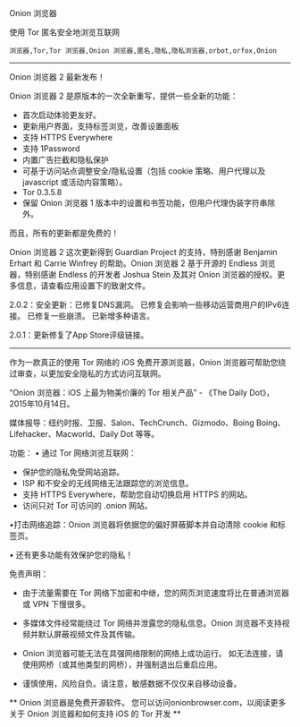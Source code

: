 Onion 浏览器

使用 Tor 匿名安全地浏览互联网

`浏览器,Tor,Tor 浏览器,Onion 浏览器,匿名,隐私,隐私浏览器,orbot,orfox,Onion`

---

Onion 浏览器 2 最新发布！

Onion 浏览器 2 是原版本的一次全新重写，提供一些全新的功能：

* 首次启动体验更友好。
* 更新用户界面，支持标签浏览，改善设置面板
* 支持 HTTPS Everywhere
* 支持 1Password
* 内置广告拦截和隐私保护
* 可基于访问站点调整安全/隐私设置（包括 cookie 策略、用户代理以及 javascript 或活动内容策略）。
* Tor 0.3.5.8
* 保留 Onion 浏览器 1 版本中的设置和书签功能，但用户代理伪装字符串除外。

而且，所有的更新都是免费的！

Onion 浏览器 2 这次更新得到 Guardian Project 的支持，特别感谢 Benjamin Erhart 和 Carrie Winfrey 的帮助。Onion 浏览器 2 基于开源的 Endless 浏览器，特别感谢 Endless 的开发者 Joshua Stein 及其对 Onion 浏览器的授权。更多信息，请查看应用设置下的致谢文件。

2.0.2：安全更新：已修复DNS漏洞。 已修复会影响一些移动运营商用户的IPv6连接。 已修复一些崩溃。 已新增多种语言。

2.0.1：更新修复了App Store评级链接。

---

作为一款真正的使用 Tor 网络的 iOS 免费开源浏览器，Onion 浏览器可帮助您绕过审查，以更加安全隐私的方式访问互联网。

“Onion 浏览器：iOS 上最为物美价廉的 Tor 相关产品” - 《The Daily Dot》，2015年10月14日。

媒体报导：纽约时报、卫报、Salon、TechCrunch、Gizmodo、Boing Boing、Lifehacker、Macworld、Daily Dot 等等。

功能：
• 通过 Tor 网络浏览互联网：
- 保护您的隐私免受网站追踪。
- ISP 和不安全的无线网络无法跟踪您的浏览信息。
- 支持 HTTPS Everywhere，帮助您自动切换启用 HTTPS 的网站。
- 访问只对 Tor 可访问的 .onion 网站。

•打击网络追踪：Onion 浏览器将依据您的偏好屏蔽脚本并自动清除 cookie 和标签页。

• 还有更多功能有效保护您的隐私！

免责声明：
- 由于流量需要在 Tor 网络下加密和中继，您的网页浏览速度将比在普通浏览器或 VPN 下慢很多。

- 多媒体文件经常能绕过 Tor 网络并泄露您的隐私信息。Onion 浏览器不支持视频并默认屏蔽视频文件及其传输。

- Onion 浏览器可能无法在具强网络限制的网络上成功运行。 如无法连接，请使用网桥（或其他类型的网桥），并强制退出后重启应用。

- 谨慎使用，风险自负。请注意，敏感数据不仅仅来自移动设备。

** Onion 浏览器是免费开源软件。 您可以访问onionbrowser.com，以阅读更多关于 Onion 浏览器和如何支持 iOS 的 Tor 开发 **

